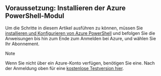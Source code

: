 ## <a name="prerequisite-install-the-azure-powershell-module"></a>Voraussetzung: Installieren der Azure PowerShell-Modul

Um die Schritte in diesem Artikel ausführen zu können, müssen Sie [installieren und Konfigurieren von Azure PowerShell](/powershell/azureps-cmdlets-docs) und befolgen Sie die Anweisungen bis hin zum Ende zum Anmelden bei Azure, und wählen Sie Ihr Abonnement.

> [!NOTE]
> Wenn Sie nicht über ein Azure-Konto verfügen, benötigen Sie eine. Nach der Anmeldung oben für eine [kostenlose Testversion hier](../articles/active-directory/sign-up-organization.md).
